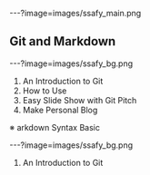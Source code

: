 ---?image=images/ssafy_main.png

## Git and Markdown

---?image=images/ssafy_bg.png

1. An Introduction to Git
2. How to Use
3. Easy Slide Show with Git Pitch
4. Make Personal Blog

※ arkdown Syntax Basic

---?image=images/ssafy_bg.png

1. An Introduction to Git
